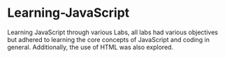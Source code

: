 # Learning-JavaScript
Learning JavaScript through various Labs, all labs had various objectives but adhered to learning the core concepts of JavaScript and coding in general.
Additionally, the use of HTML was also explored.
